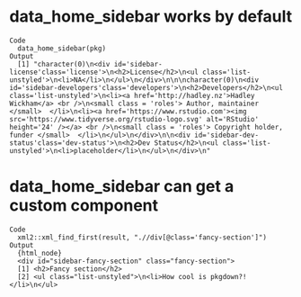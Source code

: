 # data_home_sidebar works by default

    Code
      data_home_sidebar(pkg)
    Output
      [1] "character(0)\n<div id='sidebar-license'class='license'>\n<h2>License</h2>\n<ul class='list-unstyled'>\n<li>NA</li>\n</ul>\n</div>\n\n\ncharacter(0)\n<div id='sidebar-developers'class='developers'>\n<h2>Developers</h2>\n<ul class='list-unstyled'>\n<li><a href='http://hadley.nz'>Hadley Wickham</a> <br />\n<small class = 'roles'> Author, maintainer </small>  </li>\n<li><a href='https://www.rstudio.com'><img src='https://www.tidyverse.org/rstudio-logo.svg' alt='RStudio' height='24' /></a> <br />\n<small class = 'roles'> Copyright holder, funder </small>  </li>\n</ul>\n</div>\n\n<div id='sidebar-dev-status'class='dev-status'>\n<h2>Dev Status</h2>\n<ul class='list-unstyled'>\n<li>placeholder</li>\n</ul>\n</div>\n"

# data_home_sidebar can get a custom component

    Code
      xml2::xml_find_first(result, ".//div[@class='fancy-section']")
    Output
      {html_node}
      <div id="sidebar-fancy-section" class="fancy-section">
      [1] <h2>Fancy section</h2>
      [2] <ul class="list-unstyled">\n<li>How cool is pkgdown?!</li>\n</ul>

